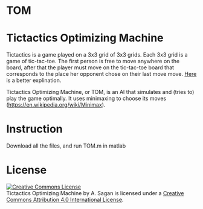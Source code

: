 # TOM
# Tictactics Optimizing Machine

Tictactics is a game played on a 3x3 grid of 3x3 grids.  Each 3x3 grid is a game of tic-tac-toe.  The first person is free to move anywhere on the board, after that the player must move on the tic-tac-toe board that corresponds to the place her opponent chose on their last move move.  <a rel="Here" href="http://mathwithbaddrawings.com/ultimate-tic-tac-toe-original-post/"> Here <a> is a better explination.

Tictactics Optimizing Machine, or TOM, is an AI that simulates and (tries to) play the game optimally.  It uses minimaxing to choose its moves (https://en.wikipedia.org/wiki/Minimax).  
# Instruction 
Download all the files, and run TOM.m in matlab

# License

<a rel="license" href="http://creativecommons.org/licenses/by/4.0/"><img alt="Creative Commons License" style="border-width:0" src="https://i.creativecommons.org/l/by/4.0/88x31.png" /></a><br /><span xmlns:dct="http://purl.org/dc/terms/" property="dct:title">Tictactics Optimizing Machine</span> by <span xmlns:cc="http://creativecommons.org/ns#" property="cc:attributionName">A. Sagan</span> is licensed under a <a rel="license" href="http://creativecommons.org/licenses/by/4.0/">Creative Commons Attribution 4.0 International License</a>.

